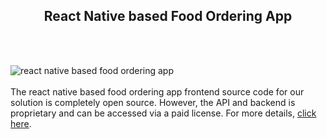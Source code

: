 <h2 style="text-align:center">React Native based Food Ordering App</h2><br/><br/>

![react native based food ordering app](https://admin.ninjascode.com/wp-content/uploads/2025/repoImages/tiffanie/React%20Native%20based%20Food%20Ordering%20App.webp) <br/><br/>The react native based food ordering app frontend source code for our solution is completely open source. However, the API and backend is proprietary and can be accessed via a paid license. For more details, <a href="https://enatega.com/?utm_source=github&utm_medium=repo&utm_campaign=tiffanie-react-native-based-food-ordering-app" target="_blank">click here</a>.
